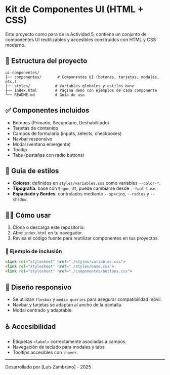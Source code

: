 # Kit de Componentes UI (HTML + CSS)

Este proyecto como para de la Actividad 5, contiene un conjunto de componentes UI reutilizables y accesibles construidos con HTML y CSS moderno.

## 📁 Estructura del proyecto

```
ui-componentes/
├── componentes/       # Componentes UI (botones, tarjetas, modales, etc.)
├── styles/           # Variables globales y estilos base
├── index.html        # Página demo con ejemplos de cada componente
└── README.md         # Guía de uso
```

## ✅ Componentes incluidos

- Botones (Primario, Secundario, Deshabilitado)
- Tarjetas de contenido
- Campos de formulario (inputs, selects, checkboxes)
- Navbar responsivo
- Modal (ventana emergente)
- Tooltip
- Tabs (pestañas con radio buttons)

## 🎨 Guía de estilos

- **Colores**: definidos en `styles/variables.css` como variables `--color-*`.
- **Tipografía**: base con `Segoe UI`, puede cambiarse desde `--font-base`.
- **Espaciado y Bordes**: controlados mediante `--spacing`, `--radius` y `--shadow`.

## 🧑‍💻 Cómo usar

1. Clona o descarga este repositorio.
2. Abre `index.html` en tu navegador.
3. Revisa el código fuente para reutilizar componentes en tus proyectos.

### 🧩 Ejemplo de inclusión

```html
<link rel="stylesheet" href="./styles/variables.css">
<link rel="stylesheet" href="./styles/base.css">
<link rel="stylesheet" href="./componentes/buttons.css">
```

## 📱 Diseño responsivo

- Se utilizan `flexbox` y `media queries` para asegurar compatibilidad móvil.
- Navbar y tarjetas se adaptan al ancho de la pantalla.
- Modal centrado y adaptable.

## ♿ Accesibilidad

- Etiquetas `<label>` correctamente asociadas a campos.
- Navegación de teclado para modales y tabs.
- Tooltips accesibles con `:hover`.

---

Desarrollado por [Luis Zambrano] - 2025
